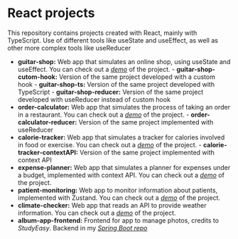 
# React projects
This repository contains projects created with React, mainly with TypeScript. Use of different tools like useState and useEffect, as well as other more complex tools like useReducer 

-  **guitar-shop:** Web app that simulates an online shop, using useState and useEffect. You can check out a [*demo*](https://angeben-guitar-shop.netlify.app/) of the project.
		-  **guitar-shop-cutom-hook:** Version of the same project developed with a custom hook
		-  **guitar-shop-ts:** Version of the same project developed with TypeScript
		-  **guitar-shop-reducer:** Version of the same project developed with useReducer instead of custom hook
-  **order-calculator:** Web app that simulates the process of taking an order in a restaurant. You can check out a [*demo*](https://angeben-order-calculator.netlify.app/) of the project.
		-  **order-calculator-reducer:** Version of the same project implemented with useReducer
-  **calorie-tracker:** Web app that simulates a tracker for calories involved in food or exercise. You can check out a [*demo*](https://angeben-calorie-tracker.netlify.app/) of the project.
		-  **calorie-tracker-contextAPI:** Version of the same project implemented with context API
-  **expense-planner:** Web app that simulates a planner for expenses under a budget, implemented with context API. You can check out a [*demo*](https://angeben-expense-planner.netlify.app/) of the project.
-  **patient-monitoring:** Web app to monitor information about patients, implemented with Zustand. You can check out a [*demo*](https://angeben-patient-monitoring.netlify.app/) of the project.
-  **climate-checker:** Web app that reads an API to provide weather information. You can check out a [*demo*](https://angeben-climate-checker.netlify.app/) of the project.
-  **album-app-frontend:** Frontend for app to manage photos, credits to *StudyEasy*. Backend in my [*Spring Boot repo*](https://github.com/angeben/Java-Spring/tree/main/album-app-backend)


